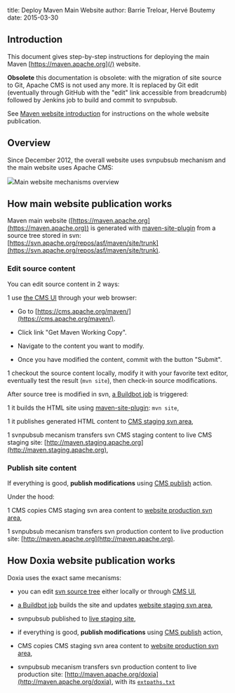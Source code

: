 title: Deploy Maven Main Website
author: Barrie Treloar, Hervé Boutemy
date: 2015-03-30

<!--
Licensed to the Apache Software Foundation (ASF) under one
or more contributor license agreements.  See the NOTICE file
distributed with this work for additional information
regarding copyright ownership.  The ASF licenses this file
to you under the Apache License, Version 2.0 (the
"License"); you may not use this file except in compliance
with the License.  You may obtain a copy of the License at

    http://www.apache.org/licenses/LICENSE-2.0

Unless required by applicable law or agreed to in writing,
software distributed under the License is distributed on an
"AS IS" BASIS, WITHOUT WARRANTIES OR CONDITIONS OF ANY
KIND, either express or implied.  See the License for the
specific language governing permissions and limitations
under the License.
-->

## Introduction


 This document gives step-by-step instructions for deploying the main Maven [https://maven.apache.org](/) website.


 **Obsolete** this documentation is obsolete: with the migration of site source to Git, Apache CMS is not used any more. It is replaced by Git edit (eventually through GitHub with the "edit" link accessible from breadcrumb) followed by Jenkins job to build and commit to svnpubsub.


 See [Maven website introduction](./index.html) for instructions on the whole website publication.



## Overview


 Since December 2012, the overall website uses svnpubsub mechanism and the main website uses Apache CMS:

<img src="main-website.png" />Main website mechanisms overview


## How main website publication works


 Maven main website ([https://maven.apache.org](https://maven.apache.org)) is generated with [maven-site-plugin](/plugins/maven-site-plugin) from a source tree stored in svn: [https://svn.apache.org/repos/asf/maven/site/trunk](https://svn.apache.org/repos/asf/maven/site/trunk).


### Edit source content


 You can edit source content in 2 ways:



 1 use [the CMS UI](https://cms.apache.org/maven/) through your web browser: 

  - Go to [https://cms.apache.org/maven/](https://cms.apache.org/maven/).

  - Click link "Get Maven Working Copy".

  - Navigate to the content you want to modify.

  - Once you have modified the content, commit with the button "Submit".



 1 checkout the source content locally, modify it with your favorite text editor, eventually test the result (`mvn site`), then check-in source modifications.


 After source tree is modified in svn, [a Buildbot job](http://ci.apache.org/builders/maven-site-staging) is triggered: 



 1 it builds the HTML site using [maven-site-plugin](/plugins/maven-site-plugin): `mvn site`,

 1 it publishes generated HTML content to [CMS staging svn area](https://svn.apache.org/repos/infra/websites/staging/maven/trunk/content/),

 1 svnpubsub mecanism transfers svn CMS staging content to live CMS staging site: [http://maven.staging.apache.org](http://maven.staging.apache.org),



### Publish site content


 If everything is good, **publish modifications** using [CMS publish](https://cms.apache.org/maven/publish) action.


 Under the hood:



 1 CMS copies CMS staging svn area content to [website production svn area](https://svn.apache.org/repos/infra/websites/production/maven/content/),

 1 svnpubsub mecanism transfers svn production content to live production site: [http://maven.apache.org](http://maven.apache.org).




## How Doxia website publication works


 Doxia uses the exact same mecanisms:



 - you can edit [svn source tree](https://svn.apache.org/repos/asf/maven/doxia/site/trunk) either locally or through [CMS UI](https://cms.apache.org/maven-doxia/),

 - [a Buildbot job](http://ci.apache.org/builders/maven-doxia-site-staging) builds the site and updates [website staging svn area](https://svn.apache.org/repos/infra/websites/staging/maven-doxia/trunk/content/),

 - svnpubsub published to [live staging site](http://maven-doxia.staging.apache.org),

 - if everything is good, **publish modifications** using [CMS publish](https://cms.apache.org/maven-doxia/publish) action,

 - CMS copies CMS staging svn area content to [website production svn area](https://svn.apache.org/repos/infra/websites/production/maven-doxia/content/),

 - svnpubsub mecanism transfers svn production content to live production site: [http://maven.apache.org/doxia](http://maven.apache.org/doxia), with its [`extpaths.txt`](/doxia/extpaths.txt)


